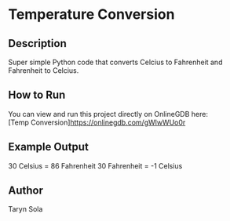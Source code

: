 # Temperature Conversion

## Description
Super simple Python code that converts Celcius to Fahrenheit and Fahrenheit to Celcius. 

## How to Run
You can view and run this project directly on OnlineGDB here:  
[Temp Conversion]<https://onlinegdb.com/gWlwWUo0r>

## Example Output
30 Celsius = 86 Fahrenheit
30 Fahrenheit = -1 Celsius

## Author 
Taryn Sola
